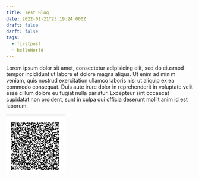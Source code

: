 ```yaml
---
title: Test Blog
date: 2022-01-21T23:19:24.000Z
draft: false
darft: false
tags:
  - firstpost
  - helloWorld
---
```

Lorem ipsum dolor sit amet, consectetur adipisicing elit, sed do eiusmod tempor incididunt ut labore et dolore magna aliqua. Ut enim ad minim veniam, quis nostrud exercitation ullamco laboris nisi ut aliquip ex ea commodo consequat. Duis aute irure dolor in reprehenderit in voluptate velit esse cillum dolore eu fugiat nulla pariatur. Excepteur sint occaecat cupidatat non proident, sunt in culpa qui officia deserunt mollit anim id est laborum.

![qr](/images/qr-code.png "qr")